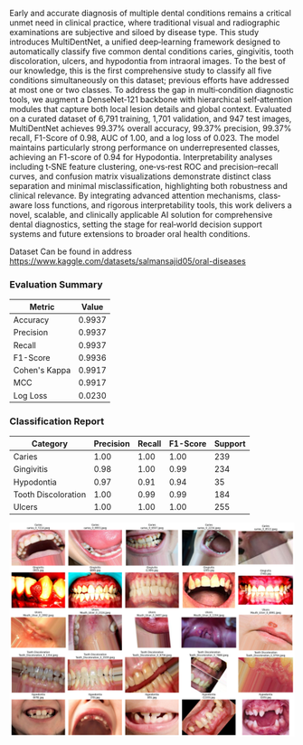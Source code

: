 Early and accurate diagnosis of multiple dental conditions remains a critical unmet need in clinical practice, where traditional visual and radiographic examinations are subjective and siloed by disease type. This study introduces MultiDentNet, a unified deep‐learning framework designed to automatically classify five common dental conditions caries, gingivitis, tooth discoloration, ulcers, and hypodontia from intraoral images. To the best of our knowledge, this is the first comprehensive study to classify all five conditions simultaneously on this dataset; previous efforts have addressed at most one or two classes. To address the gap in multi‐condition diagnostic tools, we augment a DenseNet‐121 backbone with hierarchical self‐attention modules that capture both local lesion details and global context. Evaluated on a curated dataset of 6,791 training, 1,701 validation, and 947 test images, MultiDentNet achieves 99.37\% overall accuracy, 99.37\% precision, 99.37\% recall, F1-Score of 0.98, AUC of 1.00, and a log loss of 0.023.  The model maintains particularly strong performance on underrepresented classes, achieving an F1-score of 0.94 for Hypodontia. Interpretability analyses including t‐SNE feature clustering, one‐vs‐rest ROC and precision–recall curves, and confusion matrix visualizations demonstrate distinct class separation and minimal misclassification, highlighting both robustness and clinical relevance.
By integrating advanced attention mechanisms, class‐aware loss functions, and rigorous interpretability tools, this work delivers a novel, scalable, and clinically applicable AI solution for comprehensive dental diagnostics, setting the stage for real‐world decision support systems and future extensions to broader oral health conditions.

Dataset Can be found in address https://www.kaggle.com/datasets/salmansajid05/oral-diseases
### Evaluation Summary  

| Metric          | Value   |
|-----------------|---------|
| Accuracy        | 0.9937  |
| Precision       | 0.9937  |
| Recall          | 0.9937  |
| F1-Score        | 0.9936  |
| Cohen's Kappa   | 0.9917  |
| MCC             | 0.9917  |
| Log Loss        | 0.0230  |

### Classification Report

| Category              | Precision | Recall | F1-Score | Support |
|-----------------------|-----------|--------|----------|---------|
| Caries                | 1.00      | 1.00   | 1.00     | 239     |
| Gingivitis            | 0.98      | 1.00   | 0.99     | 234     |
| Hypodontia            | 0.97      | 0.91   | 0.94     | 35      |
| Tooth Discoloration   | 1.00      | 0.99   | 0.99     | 184     |
| Ulcers                | 1.00      | 1.00   | 1.00     | 255     |


![Example Image](dental3.png)


